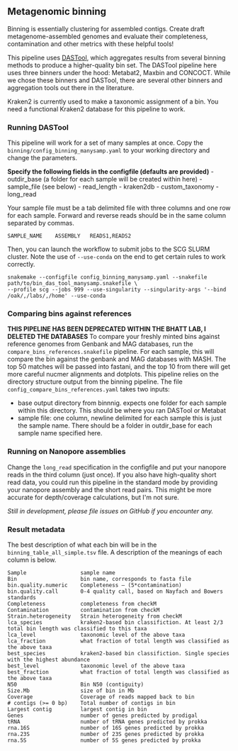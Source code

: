## Metagenomic binning
Binning is essentially clustering for assembled contigs. Create draft metagenome-assembled genomes and evaluate their completeness, contamination and other metrics with these helpful tools!

This pipeline uses [DASTool](https://www.nature.com/articles/s41564-018-0171-1), which aggregates results from several binning methods to produce a higher-quality bin set. The DASTool pipeline here uses three binners under the hood: Metabat2, Maxbin and CONCOCT. While we chose these binners and DASTool, there are several other binners and aggregation tools out there in the literature.

Kraken2 is currently used to make a taxonomic assignment of a bin. You need a functional Kraken2 database for this pipeline to work. 

### Running DASTool
This pipeline will work for a set of many samples at once. Copy the `binning/config_binning_manysamp.yaml` to your working directory and change the parameters. 

**Specify the following fields in the configfile (defaults are provided)**
    - outdir_base (a folder for each sample will be created within here)
    - sample_file (see below)
    - read_length 
    - kraken2db
    - custom_taxonomy
    - long_read

Your sample file must be a tab delimited file with three columns and one row for each sample. Forward and reverse reads should be in the same column separated by commas.
```
SAMPLE_NAME    ASSEMBLY   READS1,READS2
```

Then, you can launch the workflow to submit jobs to the SCG SLURM cluster. Note the use of `--use-conda` on the end to get certain rules to work correctly. 
```
snakemake --configfile config_binning_manysamp.yaml --snakefile path/to/bin_das_tool_manysamp.snakefile \
--profile scg --jobs 999 --use-singularity --singularity-args '--bind /oak/,/labs/,/home' --use-conda
```

### Comparing bins against references
**THIS PIPELINE HAS BEEN DEPRECATED WITHIN THE BHATT LAB, I DELETED THE DATABASES**
To compare your freshly minted bins against reference genomes from Genbank and MAG databases, run the `compare_bins_references.snakefile` pipeline. For each sample, this will compare the bin against the genbank and MAG databases with MASH. The top 50 matches will be passed into fastani, and the top 10 from there will get more careful nucmer alignments and dotplots. This pipeline relies on the directory structure output from the binning pipeline. The file `config_compare_bins_references.yaml` takes two inputs: 
 - base output directory from binnnig. expects one folder for each sample within this directory. This should be where you ran DASTool or Metabat
 - sample file: one column, newline delimited for each sample this is just the sample name. There should be a folder in outdir_base for each sample name specified here. 

### Running on Nanopore assemblies
Change the `long_read` specification in the configfile and put your nanopore reads in the third column (just once). If you also have high-quality short read data, you could run this pipeline in the standard mode by providing your nanopore assembly and the short read pairs. This might be more accurate for depth/coverage calculations, but I'm not sure. 

*Still in development, please file issues on GitHub if you encounter any.*

### Result metadata
The best description of what each bin will be in the `binning_table_all_simple.tsv` file. A description of the meanings of each column is below. 
```
Sample                 sample name
Bin                    bin name, corresponds to fasta file
bin.quality.numeric    Completeness – (5*contamination)
bin.quality.call       0-4 quality call, based on Nayfach and Bowers standards
Completeness           completeness from checkM
Contamination          contamination from checkM
Strain.heterogeneity   Strain heterogeneity from checkM
lca_species            kraken2-based bin classifiction. At least 2/3 total bin length was classified to this taxa
lca_level              taxonomic level of the above taxa
lca_fraction           what fraction of total length was classified as the above taxa
best_species           kraken2-based bin classifiction. Single species with the highest abundance
best_level             taxonomic level of the above taxa
best_fraction          what fraction of total length was classified as the above taxa
N50                    Bin N50 (contiguity)
Size.Mb                size of bin in Mb
Coverage               Coverage of reads mapped back to bin
# contigs (>= 0 bp)    Total number of contigs in bin
Largest contig         largest contig in bin
Genes                  number of genes predicted by prodigal
tRNA                   number of tRNA genes predicted by prokka
rna.16S                number of 16S genes predicted by prokka
rna.23S                number of 23S genes predicted by prokka
rna.5S                 number of 5S genes predicted by prokka
```
